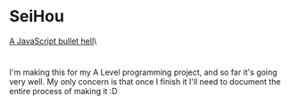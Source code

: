 # SeiHou
[A JavaScript bullet hell](https://elliotsemicolon.github.io/)\
#
I'm making this for my A Level programming project, and so far it's going very well.
My only concern is that once I finish it I'll need to document the entire process of making it :D
